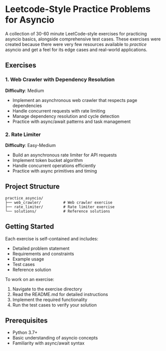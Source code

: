 # Leetcode-Style Practice Problems for Asyncio

A collection of 30-60 minute LeetCode-style exercises for practicing asyncio basics, alongside comprehensive test cases. These exercises were created because there were very few resources available to *practice* asyncio and get a feel for its edge cases and real-world applications.

## Exercises

### 1. Web Crawler with Dependency Resolution
**Difficulty**: Medium
- Implement an asynchronous web crawler that respects page dependencies
- Handle concurrent requests with rate limiting
- Manage dependency resolution and cycle detection
- Practice with async/await patterns and task management

### 2. Rate Limiter
**Difficulty**: Easy-Medium
- Build an asynchronous rate limiter for API requests
- Implement token bucket algorithm
- Handle concurrent operations efficiently
- Practice with async primitives and timing

## Project Structure
```
practice_asyncio/
├── web_crawler/          # Web crawler exercise
├── rate_limiter/         # Rate limiter exercise
└── solutions/            # Reference solutions
```

## Getting Started
Each exercise is self-contained and includes:
- Detailed problem statement
- Requirements and constraints
- Example usage
- Test cases
- Reference solution

To work on an exercise:
1. Navigate to the exercise directory
2. Read the README.md for detailed instructions
3. Implement the required functionality
4. Run the test cases to verify your solution

## Prerequisites
- Python 3.7+
- Basic understanding of asyncio concepts
- Familiarity with async/await syntax
